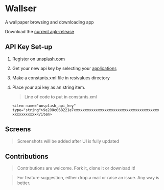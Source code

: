 # Wallser
A wallpaper browsing and downloading app

Download the <a href="https://drive.google.com/file/d/0B3RSnegdFaaFQzNHMkx5N01KS2M/view?usp=sharing">current apk-release</a>

## API Key Set-up

1. Register on <a href="https://unsplash.com/">unsplash.com</a>

2. Get your new api key by selecting your <a href="https://unsplash.com/oauth/applications">applications</a>

3. Make a constants.xml file in res\values directory

4. Place your api key as an string item. 

   > Line of code to put in constants.xml
   
   `<item name="unsplash_api_key" type="string">9e208c068221e7xxxxxxxxxxxxxxxxxxxxxxxxxxxxxxxxxxxxxxxxxxxxxxxxxx</item>`
   
   
## Screens

> Screenshots will be added after UI is fully updated

## Contributions
> Contributions are welcome. Fork it, clone it or download it!

> For feature suggestion, either drop a mail or raise an issue. Any way is better.
